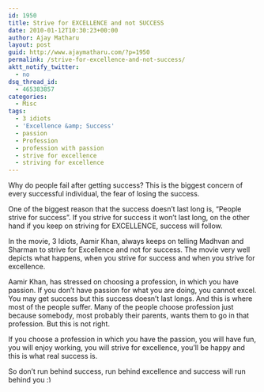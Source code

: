 ```yaml
---
id: 1950
title: Strive for EXCELLENCE and not SUCCESS
date: 2010-01-12T10:30:23+00:00
author: Ajay Matharu
layout: post
guid: http://www.ajaymatharu.com/?p=1950
permalink: /strive-for-excellence-and-not-success/
aktt_notify_twitter:
  - no
dsq_thread_id:
  - 465383857
categories:
  - Misc
tags:
  - 3 idiots
  - 'Excellence &amp; Success'
  - passion
  - Profession
  - profession with passion
  - strive for excellence
  - striving for excellence
---
```

Why do people fail after getting success? This is the biggest concern of every successful individual, the fear of losing the success. 

One of the biggest reason that the success doesn&#8217;t last long is, &#8220;People strive for success&#8221;. If you strive for success it won&#8217;t last long, on the other hand if you keep on striving for EXCELLENCE, success will follow.

In the movie, 3 Idiots, Aamir Khan, always keeps on telling Madhvan and Sharman to strive for Excellence and not for success. The movie very well depicts what happens, when you strive for success and when you strive for excellence.

Aamir Khan, has stressed on choosing a profession, in which you have passion. If you don&#8217;t have passion for what you are doing, you cannot excel. You may get success but this success doesn&#8217;t last longs. And this is where most of the people suffer. Many of the people choose profession just because somebody, most probably their parents, wants them to go in that profession. But this is not right.

If you choose a profession in which you have the passion, you will have fun, you will enjoy working, you will strive for excellence, you&#8217;ll be happy and this is what real success is.

So don&#8217;t run behind success, run behind excellence and success will run behind you <img src="http://www.ajaymatharu.com/wp-includes/images/smilies/simple-smile.png" alt=":)" class="wp-smiley" style="height: 1em; max-height: 1em;" />